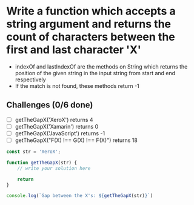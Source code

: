 # Write a function which accepts a string argument and returns the count of characters between the first and last character 'X'
+ indexOf and lastIndexOf are the methods on String which returns the position of the given string in the input string from start and end respectively
+ If the match is not found, these methods return -1

## Challenges (0/6 done)
- [ ] getTheGapX('XeroX') returns 4
- [ ] getTheGapX('Xamarin') returns 0
- [ ] getTheGapX('JavaScript') returns -1
- [ ] getTheGapX("F(X) !== G(X) !== F(X)") returns 18

```js
const str = 'XeroX';

function getTheGapX(str) {
    // write your solution here

    return 
}

console.log(`Gap between the X's: ${getTheGapX(str)}`)
```
